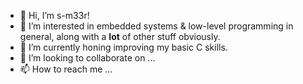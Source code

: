 - 👋 Hi, I’m s-m33r!
- 👀 I’m interested in embedded systems & low-level programming in general, along with a **lot** of other stuff obviously.
- 🌱 I’m currently honing improving my basic C skills.
- 💞️ I’m looking to collaborate on ...
- 📫 How to reach me ...

<!---
s-m33r/s-m33r is a ✨ special ✨ repository because its `README.md` (this file) appears on your GitHub profile.
You can click the Preview link to take a look at your changes.
--->
